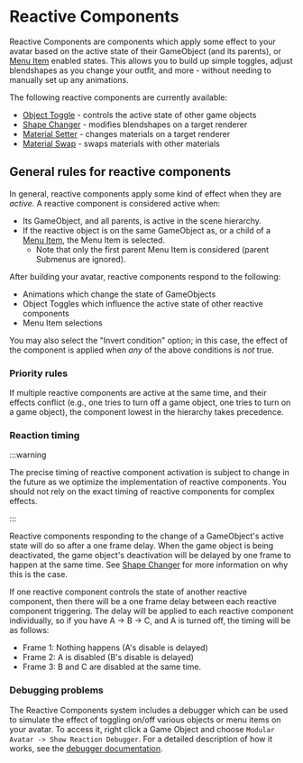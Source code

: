 ﻿---
sidebar_position: 1
---

# Reactive Components

Reactive Components are components which apply some effect to your avatar based on the active state of their GameObject
(and its parents), or [Menu Item](../menu-item.md) enabled states. This allows you to build up simple toggles, adjust
blendshapes as you change your outfit, and more - without needing to manually set up any animations.

The following reactive components are currently available:

* [Object Toggle](./object-toggle.md) - controls the active state of other game objects
* [Shape Changer](./shape-changer.md) - modifies blendshapes on a target renderer
* [Material Setter](./material-setter.md) - changes materials on a target renderer
* [Material Swap](./material-swap.md) - swaps materials with other materials

## General rules for reactive components

In general, reactive components apply some kind of effect when they are _active_. A reactive component is considered
active when:

- Its GameObject, and all parents, is active in the scene hierarchy.
- If the reactive object is on the same GameObject as, or a child of a [Menu Item](../menu-item.md), the Menu Item is
  selected.
  - Note that only the first parent Menu Item is considered (parent Submenus are ignored).

After building your avatar, reactive components respond to the following:

- Animations which change the state of GameObjects
- Object Toggles which influence the active state of other reactive components
- Menu Item selections

You may also select the "Invert condition" option; in this case, the effect of the component is applied when _any_ of
the above conditions is _not_ true.

### Priority rules

If multiple reactive components are active at the same time, and their effects conflict (e.g., one tries to turn off a
game object, one tries to turn on a game object), the component lowest in the hierarchy takes precedence.

### Reaction timing

:::warning

The precise timing of reactive component activation is subject to change in the future as we optimize the implementation
of reactive components. You should not rely on the exact timing of reactive components for complex effects.

:::

Reactive components responding to the change of a GameObject's active state will do so after a one frame delay. When the
game object is being deactivated, the game object's deactivation will be delayed by one frame to happen at the same
time.
See [Shape Changer](./shape-changer.md) for more information on why this is the case.

If one reactive component controls the state of another reactive component, then there will be a one frame delay between
each reactive component triggering. The delay will be applied to each reactive component individually, so if you have
A -> B -> C, and A is turned off, the timing will be as follows:

* Frame 1: Nothing happens (A's disable is delayed)
* Frame 2: A is disabled (B's disable is delayed)
* Frame 3: B and C are disabled at the same time.

### Debugging problems

The Reactive Components system includes a debugger which can be used to simulate the effect of toggling on/off various
objects or menu items on your avatar. To access it, right click a Game Object and choose
`Modular Avatar -> Show Reaction Debugger`. For a detailed description of how it works, see the
[debugger documentation](./debugger/index.md).